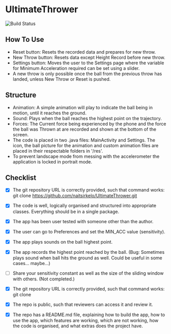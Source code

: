 # UltimateThrower

![Build Status](https://img.shields.io/badge/build-passing-green.svg)

## How To Use

- Reset button: Resets the recorded data and prepares for new throw.
- New Throw button: Resets data except Height Record before new throw.
- Settings button: Moves the user to the Settings page where the variable for Minimum Acceleration required can be set using a slider.
- A new throw is only possible once the ball from the previous throw has landed, unless New Throw or Reset is pushed.

## Structure
- Animation: A simple animation will play to indicate the ball being in motion, until it reaches the ground.
- Sound: Plays when the ball reaches the highest point on the trajectory.
- Forces: The Current force being experienced by the phone and the force the ball was Thrown at are recorded and shown at the bottom of the screen.
- The code is placed in two .java files: MainActivity and Settings. The icon, the ball picture for the animation and custom animation files are placed in their respectable folders in '/res'.
- To prevent landscape mode from messing with the accelerometer the application is locked in portrait mode.


## Checklist

- [x] The git repository URL is correctly provided, such that command works: git clone https://github.com/naitsirkelo/UltimateThrower.git

- [x] The code is well, logically organised and structured into appropriate classes. Everything should be in a single package.

- [x] The app has been user tested with someone other than the author.

- [x] The user can go to Preferences and set the MIN_ACC value (sensitivity).

- [x] The app plays sounds on the ball highest point.

- [x] The app records the highest point reached by the ball. (Bug: Sometimes plays sound when ball hits the ground as well. Could be useful in some cases... maybe...)

- [ ] Share your sensitivity constant as well as the size of the sliding window with others. (Not completed.)

- [x] The git repository URL is correctly provided, such that command works: git clone <url>

- [x] The repo is public, such that reviewers can access it and review it.

- [x] The repo has a README.md file, explaining how to build the app, how to use the app, which features are working, which are not working, how the code is organised, and what extras does the project have.
